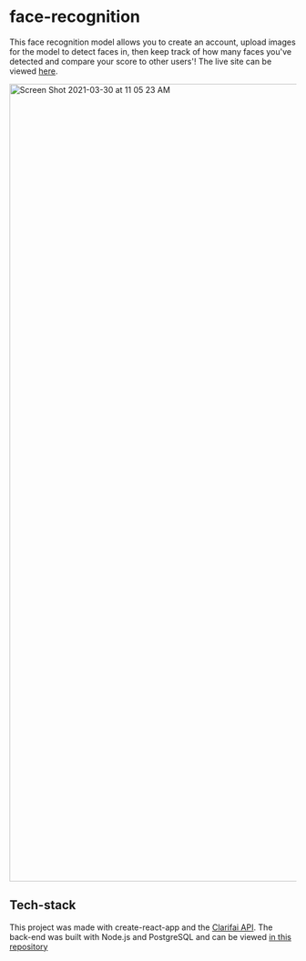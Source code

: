 # face-recognition

This face recognition model allows you to create an account, upload images for the model to detect faces in, then keep track of how many faces you've detected and compare your score to other users'! The live site can be viewed [here](https://face-recognition-model.herokuapp.com/).

<img width="1401" alt="Screen Shot 2021-03-30 at 11 05 23 AM" src="https://user-images.githubusercontent.com/69114559/113035205-d52af580-9147-11eb-920e-f856e82cadd2.png">

## Tech-stack

This project was made with create-react-app and the [Clarifai API](https://www.clarifai.com/). The back-end was built with Node.js and PostgreSQL and can be viewed [in this repository](https://github.com/ayanagriffin/smart-brain-api)

